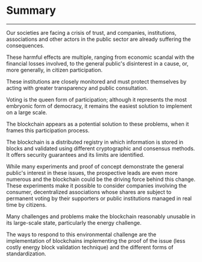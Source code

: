 # Summary
---

Our societies are facing a crisis of trust, and companies, institutions, associations and other actors in the public sector are already suffering the consequences. 

These harmful effects are multiple, ranging from economic scandal with the financial losses involved, to the general public's disinterest in a cause, or, more generally, in citizen participation.

These institutions are closely monitored and must protect themselves by acting with greater transparency and public consultation.

Voting is the queen form of participation; although it represents the most embryonic form of democracy, it remains the easiest solution to implement on a large scale. 

The blockchain appears as a potential solution to these problems, when it frames this participation process.

The blockchain is a distributed registry in which information is stored in blocks and validated using different cryptographic and consensus methods. It offers security guarantees and its limits are identified. 

While many experiments and proof of concept demonstrate the general public's interest in these issues, the prospective leads are even more numerous and the blockchain could be the driving force behind this change. These experiments make it possible to consider companies involving the consumer, decentralized associations whose shares are subject to permanent voting by their supporters or public institutions managed in real time by citizens.

Many challenges and problems make the blockchain reasonably unusable in its large-scale state, particularly the energy challenge. 

The ways to respond to this environmental challenge are the implementation of blockchains implementing the proof of the issue (less costly energy block validation technique) and the different forms of standardization.
